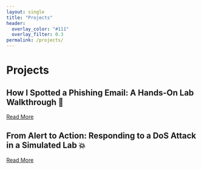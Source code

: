 ```yaml
---
layout: single
title: "Projects"
header:
  overlay_color: "#111"
  overlay_filter: 0.3
permalink: /projects/
---
```


<h1>Projects</h1>

<h2>How I Spotted a Phishing Email: A Hands-On Lab Walkthrough 🎣</h2>
<p><a href="https://opsguild.net/2025/09/10/spot-the-fish.html">Read More</a></p>

<h2>From Alert to Action: Responding to a DoS Attack in a Simulated Lab 💥</h2>
<p><a href="https://opsguild.net/2025/09/23/alert-to-action.html">Read More</a></p>
